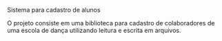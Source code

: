 Sistema para cadastro de alunos

O projeto consiste em uma biblioteca para cadastro de colaboradores de uma escola de dança utilizando leitura e escrita em arquivos.
